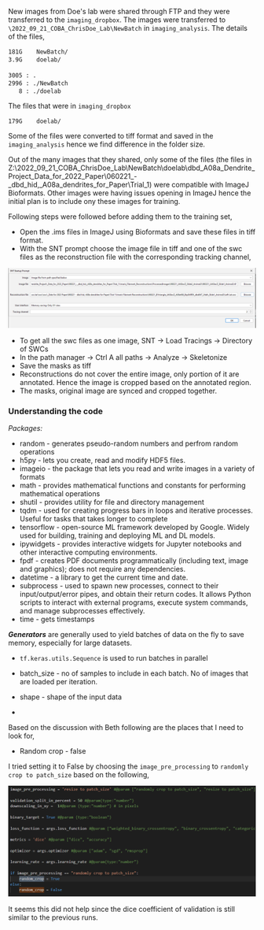 New images from Doe's lab were shared through FTP and they were transferred to the `imaging_dropbox`. The images were transferred to `\2022_09_21_COBA_ChrisDoe_Lab\NewBatch` in `imaging_analysis`. 
The details of the files, 

```
181G    NewBatch/
3.9G    doelab/

3005 : .
2996 : ./NewBatch
   8 : ./doelab

```

The files that were in `imaging_dropbox`

```
179G    doelab/

```

Some of the files were converted to tiff format and saved in the `imaging_analysis` hence we find difference in the folder size. 


Out of the many images that they shared, only some of the files (the files in Z:\2022_09_21_COBA_ChrisDoe_Lab\NewBatch\doelab\dbd_A08a_Dendrite_Project\_Data_for_2022_Paper\060221_-_dbd_hid,_A08a_dendrites_for_Paper\Trial_1\) were compatible with ImageJ Bioformats. Other images were having issues opening in ImageJ hence the initial plan is to include ony these images for training. 

Following steps were followed before adding them to the training set, 

* Open the .ims files in ImageJ using Bioformats and save these files in tiff format.
* With the SNT prompt choose the image file in tiff and one of the swc files as the reconstruction file with the corresponding tracking channel,


![alt text](image.png)

* To get all the swc files as one image, SNT -> Load Tracings -> Directory of SWCs 
* In the path manager -> Ctrl A all paths -> Analyze -> Skeletonize 
* Save the masks as tiff 
* Reconstructions do not cover the entire image, only portion of it are annotated. Hence the image is cropped based on the annotated region. 
* The masks, original image are synced and cropped together.  


### Understanding the code 

*Packages:*

* random - generates pseudo-random numbers and perfrom random operations
* h5py - lets you create, read and modify HDF5 files.
* imageio - the package that lets you read and write images in a variety of formats
* math - provides mathematical functions and constants for performing mathematical operations
* shutil -  provides utility for file and directory management 
* tqdm - used for creating progress bars in loops and iterative processes. Useful for tasks that takes longer to complete
* tensorflow - open-source ML framework developed by Google. Widely used for building, training and deploying ML and DL models. 
* ipywidgets - provides interactive widgets for Jupyter notebooks and other interactive computing environments. 
* fpdf - creates PDF documents programmatically (including text, image and graphics); does not require any dependencies. 
* datetime - a library to get the current time and date.
* subprocess - used to spawn new processes, connect to their input/output/error pipes, and obtain their return codes. It allows Python scripts to interact with external programs, execute system commands, and manage subprocesses effectively.
* time - gets timestamps 


***Generators*** are generally used to yield batches of data on the fly to save memory, especially for large datasets. 

* `tf.keras.utils.Sequence` is used to run batches in parallel 

* batch_size - no of samples to include in each batch.  No of images that are loaded per iteration. 

* shape - shape of the input data 

* 


Based on the discussion with Beth following are the places that I need to look for, 

* Random crop - false

I tried setting it to False by choosing the `image_pre_processing` to `randomly crop to patch_size` based on the following,

![alt text](image-1.png)

It seems this did not help since the dice coefficient of validation is still similar to the previous runs. 





